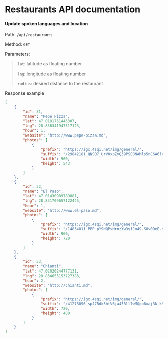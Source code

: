 # Restaurants API documentation

#### Update spoken languages and location

Path: `/api/restaurants`

Method: `GET`

Parameters:

> `lat`: latitude as floating number
>
> `lng`: longitude as floating number
>
> `radius`: desired distance to the restaurant

Response example

```json
[
    {
        "id": 31,
        "name": "Pepe Pizza",
        "lat": 47.0181751445307,
        "lng": 28.836341947317123,
        "hour": 1,
        "website": "http://www.pepe-pizza.md",
        "photos": [
            {
                "prefix": "https://igx.4sqi.net/img/general/",
                "suffix": "/29842181_QNSD7_UrV0xpZyQ39PSC0NAMls5nC6A6lcrudNU4bEg.jpg",
                "width": 960,
                "height": 543
            }
        ]
    },
    {
        "id": 32,
        "name": "El Paso",
        "lat": 47.01430989789881,
        "lng": 28.831709657122445,
        "hour": 1,
        "website": "http://www.el-paso.md",
        "photos": [
            {
                "prefix": "https://igx.4sqi.net/img/general/",
                "suffix": "/14834011_PPP_pY9NQPvNrnzYw3yfJo49-S8v0DeE-s1kio5XJ3M.jpg",
                "width": 960,
                "height": 720
            }
        ]
    },
    {
        "id": 33,
        "name": "Chianti",
        "lat": 47.02020244777131,
        "lng": 28.834655153727383,
        "hour": 2,
        "website": "http://chianti.md",
        "photos": [
            {
                "prefix": "https://igx.4sqi.net/img/general/",
                "suffix": "/41278096_spJ7Rdk5htV6ja45Rll7wMQqp8xaj3k_kSb4OkP5RCo.jpg",
                "width": 720,
                "height": 480
            }
        ]
    }
]
```